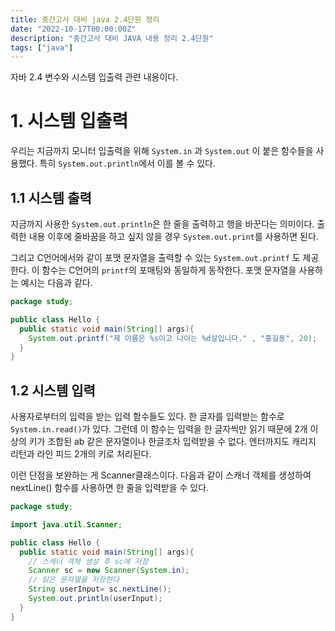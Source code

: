 ```yaml
---
title: 중간고사 대비 java 2.4단원 정리
date: "2022-10-17T00:00:00Z"
description: "중간고사 대비 JAVA 내용 정리 2.4단원"
tags: ["java"]
---
```


자바 2.4 변수와 시스템 입출력 관련 내용이다.

# 1. 시스템 입출력

우리는 지금까지 모니터 입출력을 위해 `System.in` 과 `System.out` 이 붙은 함수들을 사용했다. 특히 `System.out.println`에서 이를 볼 수 있다.

## 1.1 시스템 출력

지금까지 사용한 `System.out.println`은 한 줄을 출력하고 행을 바꾼다는 의미이다. 출력한 내용 이후에 줄바꿈을 하고 싶지 않을 경우 `System.out.print`를 사용하면 된다.

그리고 C언어에서와 같이 포맷 문자열을 출력할 수 있는 `System.out.printf` 도 제공한다. 이 함수는 C언어의 `printf`의 포매팅와 동일하게 동작한다. 포맷 문자열을 사용하는 예시는 다음과 같다.

```java
package study;

public class Hello {
  public static void main(String[] args){
    System.out.printf("제 이름은 %s이고 나이는 %d살입니다." , "홍길동", 20);
  }
}
```

## 1.2 시스템 입력

사용자로부터의 입력을 받는 입력 함수들도 있다. 한 글자를 입력받는 함수로 `System.in.read()`가 있다. 그런데 이 함수는 입력을 한 글자씩만 읽기 때문에 2개 이상의 키가 조합된 ab 같은 문자열이나 한글조차 입력받을 수 없다. 엔터까지도 캐리지 리턴과 라인 피드 2개의 키로 처리된다.

이런 단점을 보완하는 게 Scanner클래스이다. 다음과 같이 스캐너 객체를 생성하여 nextLine() 함수를 사용하면 한 줄을 입력받을 수 있다.

```java
package study;

import java.util.Scanner;

public class Hello {
  public static void main(String[] args){
    // 스캐너 객체 생성 후 sc에 저장
    Scanner sc = new Scanner(System.in);
    // 읽은 문자열을 저장한다
    String userInput= sc.nextLine();
    System.out.println(userInput);
  }
}
```
